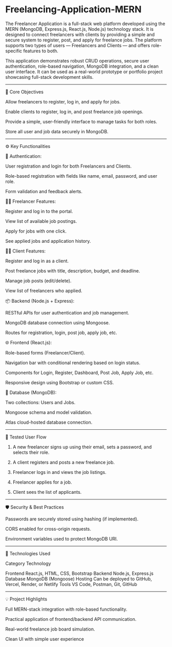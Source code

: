 # Freelancing-Application-MERN
 The Freelancer Application is a full-stack web platform developed using the MERN (MongoDB, Express.js, React.js, Node.js) technology stack. It is designed to connect freelancers with clients by providing a simple and secure system to register, post, and apply for freelance jobs. The platform supports two types of users — Freelancers and Clients — and offers role-specific features to both.

This application demonstrates robust CRUD operations, secure user authentication, role-based navigation, MongoDB integration, and a clean user interface. It can be used as a real-world prototype or portfolio project showcasing full-stack development skills.


---

🎯 Core Objectives

Allow freelancers to register, log in, and apply for jobs.

Enable clients to register, log in, and post freelance job openings.

Provide a simple, user-friendly interface to manage tasks for both roles.

Store all user and job data securely in MongoDB.



---

⚙ Key Functionalities

🔐 Authentication:

User registration and login for both Freelancers and Clients.

Role-based registration with fields like name, email, password, and user role.

Form validation and feedback alerts.


👩‍💻 Freelancer Features:

Register and log in to the portal.

View list of available job postings.

Apply for jobs with one click.

See applied jobs and application history.


🧑‍💼 Client Features:

Register and log in as a client.

Post freelance jobs with title, description, budget, and deadline.

Manage job posts (edit/delete).

View list of freelancers who applied.


📦 Backend (Node.js + Express):

RESTful APIs for user authentication and job management.

MongoDB database connection using Mongoose.

Routes for registration, login, post job, apply job, etc.


🌐 Frontend (React.js):

Role-based forms (Freelancer/Client).

Navigation bar with conditional rendering based on login status.

Components for Login, Register, Dashboard, Post Job, Apply Job, etc.

Responsive design using Bootstrap or custom CSS.


💾 Database (MongoDB):

Two collections: Users and Jobs.

Mongoose schema and model validation.

Atlas cloud-hosted database connection.



---

🧪 Tested User Flow

1. A new freelancer signs up using their email, sets a password, and selects their role.


2. A client registers and posts a new freelance job.


3. Freelancer logs in and views the job listings.


4. Freelancer applies for a job.


5. Client sees the list of applicants.




---

🛡 Security & Best Practices

Passwords are securely stored using hashing (if implemented).

CORS enabled for cross-origin requests.

Environment variables used to protect MongoDB URI.



---

📝 Technologies Used

Category	Technology

Frontend	React.js, HTML, CSS, Bootstrap
Backend	Node.js, Express.js
Database	MongoDB (Mongoose)
Hosting	Can be deployed to GitHub, Vercel, Render, or Netlify
Tools	VS Code, Postman, Git, GitHub



---

💡 Project Highlights

Full MERN-stack integration with role-based functionality.

Practical application of frontend/backend API communication.

Real-world freelance job board simulation.

Clean UI with simple user experience
